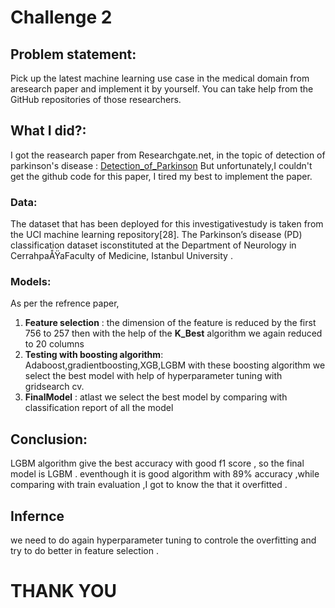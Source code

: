 # Challenge 2

## Problem statement:
                    
Pick up the latest machine learning use case in the medical domain from aresearch paper and implement it by yourself. 
You can take help from the GitHub repositories of those researchers.

## What I did?:

I got the reasearch paper from Researchgate.net, in the topic of detection of parkinson's disease : [Detection_of_Parkinson](https://www.researchgate.net/publication/355393889_Detection_of_Parkinson%27s_Disease_by_Employing_Boosting_Algorithms)
But unfortunately,I couldn't get the github code for this paper, I tired my best to implement the paper.

### Data:
  The dataset that has been deployed for this investigativestudy is taken from the UCI machine learning repository[28]. The Parkinson’s disease (PD) classification dataset isconstituted at the Department of Neurology in CerrahpaÅŸaFaculty of Medicine, Istanbul University .
  
### Models:
As per the refrence paper,
1. **Feature selection** : the dimension of the feature is reduced by the first 756 to 257 then with the help of the **K_Best** algorithm we again reduced to 20 columns
2. **Testing with boosting algorithm**: Adaboost,gradientboosting,XGB,LGBM with these boosting algorithm we select the best model with help of hyperparameter tuning with gridsearch cv.
3. **FinalModel** : atlast we select the best model by comparing with classification report of all the model

## Conclusion:
LGBM algorithm give the best accuracy with good f1 score , so the final model is LGBM . eventhough it is good algorithm with 89% accuracy ,while comparing with train evaluation ,I got to know the that it overfitted .
## Infernce 
we need to do again hyperparameter tuning to controle the overfitting and try to do better in feature selection . 

# THANK YOU 
